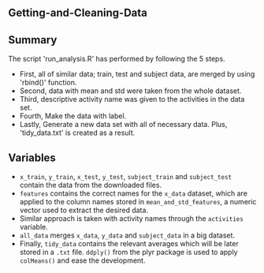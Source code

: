 ## Getting-and-Cleaning-Data

## Summary
The script 'run_analysis.R' has performed by following the 5 steps.
* First, all of similar data; train, test and subject data, are merged by using 'rbind()' function.
* Second, data with mean and std were taken from the whole dataset. 
* Third, descriptive activity name was given to the activities in the data set.
* Fourth, Make the data with label.
* Lastly, Generate a new data set with all of necessary data. Plus, 'tidy_data.txt' is created as a result.


## Variables
* `x_train`, `y_train`, `x_test`, `y_test`, `subject_train` and `subject_test` contain the data from the downloaded files.
* `features` contains the correct names for the `x_data` dataset, which are applied to the column names stored in `mean_and_std_features`, a numeric vector used to extract the desired data. 
* Similar approach is taken with activity names through the `activities` variable.
* `all_data` merges `x_data`, `y_data` and `subject_data` in a big dataset.
* Finally, `tidy_data` contains the relevant averages which will be later stored in a `.txt` file. `ddply()` from the plyr package is used to apply `colMeans()` and ease the development.
